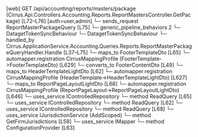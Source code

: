 [web] GET /api/accounting/reports/masters/package  (Cirrus.Api.Controllers.Accounting.Reports.ReportMastersController.GetPackage)  [L72–L76] [auth=user,admin]
  └─ sends_request ReportMasterPackageQuery [L75]
    └─ generic_pipeline_behaviors 2
      └─ DatagetTokenSyncBehaviour
      └─ DatagetTokenSyncBehaviour
    └─ handled_by Cirrus.ApplicationService.Accounting.Queries.Reports.ReportMasterPackageQueryHandler.Handle [L37–L75]
      └─ maps_to FooterTemplateDto [L65]
        └─ automapper.registration CirrusMappingProfile (FooterTemplate->FooterTemplateDto) [L629]
        └─ converts_to FooterContentDto [L49]
      └─ maps_to HeaderTemplateLightDto [L62]
        └─ automapper.registration CirrusMappingProfile (HeaderTemplate->HeaderTemplateLightDto) [L627]
      └─ maps_to ReportPageLayoutLightDto [L68]
        └─ automapper.registration CirrusMappingProfile (ReportPageLayout->ReportPageLayoutLightDto) [L646]
      └─ uses_service IControlledRepository<FooterTemplate>
        └─ method ReadQuery [L65]
      └─ uses_service IControlledRepository<HeaderTemplate>
        └─ method ReadQuery [L62]
      └─ uses_service IControlledRepository<ReportPageLayout>
        └─ method ReadQuery [L68]
      └─ uses_service IJurisdictionService (AddScoped)
        └─ method GetFirmJurisdictions [L58]
      └─ uses_service IMapper
        └─ method ConfigurationProvider [L63]


